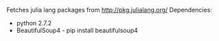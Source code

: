 Fetches julia lang packages from http://pkg.julialang.org/
Dependencies:

- python 2.7.2
- BeautifulSoup4 - pip install beautifulsoup4
